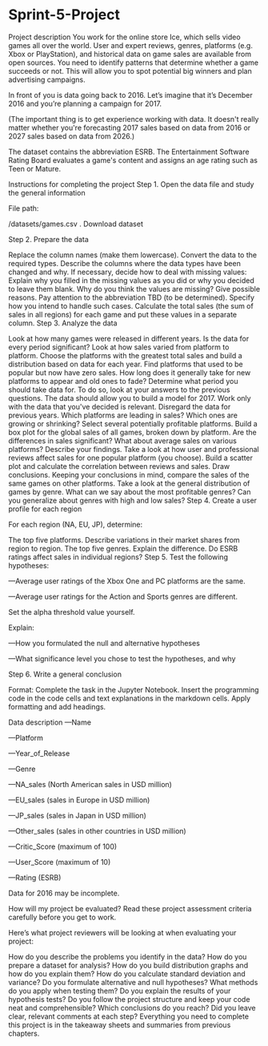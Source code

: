 # Sprint-5-Project

Project description
You work for the online store Ice, which sells video games all over the world. User and expert reviews, genres, platforms (e.g. Xbox or PlayStation), and historical data on game sales are available from open sources. You need to identify patterns that determine whether a game succeeds or not. This will allow you to spot potential big winners and plan advertising campaigns.

In front of you is data going back to 2016. Let’s imagine that it’s December 2016 and you’re planning a campaign for 2017. 

(The important thing is to get experience working with data. It doesn't really matter whether you're forecasting 2017 sales based on data from 2016 or 2027 sales based on data from 2026.)

The dataset contains the abbreviation ESRB. The Entertainment Software Rating Board evaluates a game's content and assigns an age rating such as Teen or Mature.

Instructions for completing the project
Step 1. Open the data file and study the general information

File path:

/datasets/games.csv . Download dataset

Step 2. Prepare the data

Replace the column names (make them lowercase).
Convert the data to the required types.
Describe the columns where the data types have been changed and why.
If necessary, decide how to deal with missing values:
Explain why you filled in the missing values as you did or why you decided to leave them blank.
Why do you think the values are missing? Give possible reasons.
Pay attention to the abbreviation TBD (to be determined). Specify how you intend to handle such cases.
Calculate the total sales (the sum of sales in all regions) for each game and put these values in a separate column.
Step 3. Analyze the data

Look at how many games were released in different years. Is the data for every period significant?
Look at how sales varied from platform to platform. Choose the platforms with the greatest total sales and build a distribution based on data for each year. Find platforms that used to be popular but now have zero sales. How long does it generally take for new platforms to appear and old ones to fade?
Determine what period you should take data for. To do so, look at your answers to the previous questions. The data should allow you to build a model for 2017.
Work only with the data that you've decided is relevant. Disregard the data for previous years.
Which platforms are leading in sales? Which ones are growing or shrinking? Select several potentially profitable platforms.
Build a box plot for the global sales of all games, broken down by platform. Are the differences in sales significant? What about average sales on various platforms? Describe your findings.
Take a look at how user and professional reviews affect sales for one popular platform (you choose). Build a scatter plot and calculate the correlation between reviews and sales. Draw conclusions.
Keeping your conclusions in mind, compare the sales of the same games on other platforms.
Take a look at the general distribution of games by genre. What can we say about the most profitable genres? Can you generalize about genres with high and low sales?
Step 4. Create a user profile for each region

For each region (NA, EU, JP), determine:

The top five platforms. Describe variations in their market shares from region to region.
The top five genres. Explain the difference.
Do ESRB ratings affect sales in individual regions?
Step 5. Test the following hypotheses:

—Average user ratings of the Xbox One and PC platforms are the same. 

—Average user ratings for the Action and Sports genres are different.

Set the alpha threshold value yourself.

Explain:

—How you formulated the null and alternative hypotheses 

—What significance level you chose to test the hypotheses, and why

Step 6. Write a general conclusion

Format: Complete the task in the Jupyter Notebook. Insert the programming code in the code cells and text explanations in the markdown cells. Apply formatting and add headings.

Data description
—Name 

—Platform 

—Year_of_Release 

—Genre 

—NA_sales (North American sales in USD million) 

—EU_sales (sales in Europe in USD million) 

—JP_sales (sales in Japan in USD million) 

—Other_sales (sales in other countries in USD million) 

—Critic_Score (maximum of 100) 

—User_Score (maximum of 10) 

—Rating (ESRB)

Data for 2016 may be incomplete.

How will my project be evaluated?
Read these project assessment criteria carefully before you get to work.

Here’s what project reviewers will be looking at when evaluating your project:

How do you describe the problems you identify in the data?
How do you prepare a dataset for analysis?
How do you build distribution graphs and how do you explain them?
How do you calculate standard deviation and variance?
Do you formulate alternative and null hypotheses?
What methods do you apply when testing them?
Do you explain the results of your hypothesis tests?
Do you follow the project structure and keep your code neat and comprehensible?
Which conclusions do you reach?
Did you leave clear, relevant comments at each step?
Everything you need to complete this project is in the takeaway sheets and summaries from previous chapters.

